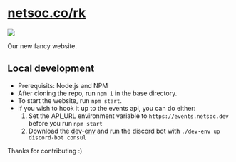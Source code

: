 # [netsoc.co/rk](https://netsoc.co/rk)
[![](https://ci.netsoc.co/api/badges/uccnetsoc/netsoc.co/status.svg)](https://ci.netsoc.co/UCCNetsoc/netsoc.co/)


Our new fancy website.

## Local development
- Prerequisits: Node.js and NPM
- After cloning the repo, run `npm i` in the base directory.
- To start the website, run `npm start`.
- If you wish to hook it up to the events api, you can do either:
  1. Set the API_URL environment variable to `https://events.netsoc.dev` before you run `npm start`
  2. Download the [dev-env](https://github.com/UCCNetsoc/dev-env) and run the discord bot with `./dev-env up discord-bot consul`

Thanks for contributing :)
